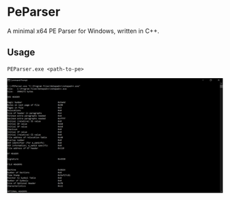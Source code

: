 # PeParser

A minimal x64 PE Parser for Windows, written in C++.

## Usage
```
PEParser.exe <path-to-pe>
```

![demo.png](images/demo.png)
